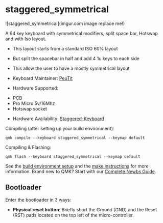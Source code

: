 # staggered_symmetrical

![staggered_symmetrical](imgur.com image replace me!)

A 64 key keyboard with symmetrical modifiers, split space bar, Hotswap and with Iso layout.
   * This layout starts from a standard ISO 60% layout
   * But split the spacebar in half and add 4 1u keys to each side
   * This allow the user to have a mostly symmetrical layout

* Keyboard Maintainer: [PeuTit](https://github.com/PeuTit)
* Hardware Supported:
- PCB
- Pro Micro 5v/16Mhz
- Hotswap socket
* Hardware Availability: [Staggered-Keyboard](https://github.com/PeuTit/staggered-keyboard)

Compiling (after setting up your build environment):

    qmk compile --keyboard staggered_symmetrical --keymap default

Compiling & Flashing:

    qmk flash --keyboard staggered_symmetrical --keymap default

See the [build environment setup](https://docs.qmk.fm/#/getting_started_build_tools) and the [make instructions](https://docs.qmk.fm/#/getting_started_make_guide) for more information. Brand new to QMK? Start with our [Complete Newbs Guide](https://docs.qmk.fm/#/newbs).

## Bootloader

Enter the bootloader in 3 ways:

* **Physical reset button**: Briefly short the Ground (GND) and the Reset (RST) pads located on the top left of the micro-controller.
